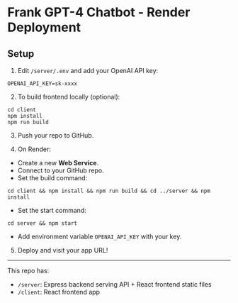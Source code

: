 # Frank GPT-4 Chatbot - Render Deployment

## Setup

1. Edit `/server/.env` and add your OpenAI API key:

```
OPENAI_API_KEY=sk-xxxx
```

2. To build frontend locally (optional):

```
cd client
npm install
npm run build
```

3. Push your repo to GitHub.

4. On Render:

- Create a new **Web Service**.
- Connect to your GitHub repo.
- Set the build command:

```
cd client && npm install && npm run build && cd ../server && npm install
```

- Set the start command:

```
cd server && npm start
```

- Add environment variable `OPENAI_API_KEY` with your key.

5. Deploy and visit your app URL!

---

This repo has:

- `/server`: Express backend serving API + React frontend static files
- `/client`: React frontend app
